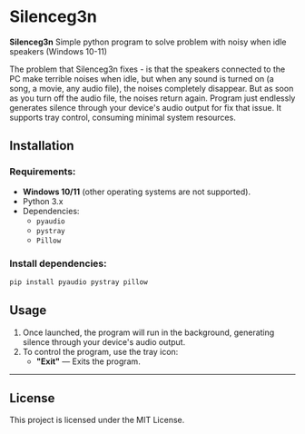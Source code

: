 # Silenceg3n

**Silenceg3n** Simple python program to solve problem with noisy when idle speakers (Windows 10-11)

The problem that Silenceg3n fixes - is that the speakers connected to the PC make terrible noises when idle, but when any sound is turned on (a song, a movie, any audio file), the noises completely disappear. But as soon as you turn off the audio file, the noises return again. Program just endlessly generates silence through your device's audio output for fix that issue. It supports tray control, consuming minimal system resources.

## Installation

### Requirements:
- **Windows 10/11** (other operating systems are not supported).
- Python 3.x
- Dependencies:
  - `pyaudio`
  - `pystray`
  - `Pillow`

### Install dependencies:
```bash
pip install pyaudio pystray pillow
```

## Usage

1. Once launched, the program will run in the background, generating silence through your device's audio output.
2. To control the program, use the tray icon:
   - **"Exit"** — Exits the program.

---

## License

This project is licensed under the MIT License.

